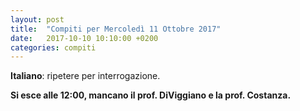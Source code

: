 ```yaml
---
layout: post
title:  "Compiti per Mercoledì 11 Ottobre 2017"
date:   2017-10-10 10:10:00 +0200
categories: compiti
---
```


**Italiano**: ripetere per interrogazione.

**Si esce alle 12:00, mancano il prof. DiViggiano e la prof. Costanza.**
